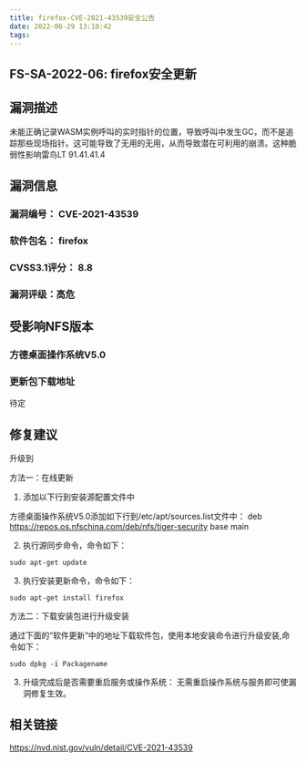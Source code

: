 ```yaml
---
title: firefox-CVE-2021-43539安全公告
date: 2022-06-29 13:10:42
tags:
---
```

## FS-SA-2022-06: firefox安全更新

## 漏洞描述

未能正确记录WASM实例呼叫的实时指针的位置，导致呼叫中发生GC，而不是追踪那些现场指针。这可能导致了无用的无用，从而导致潜在可利用的崩溃。这种脆弱性影响雷鸟LT 91.41.41.4 

## 漏洞信息

###    漏洞编号： CVE-2021-43539

###    软件包名： firefox

###    CVSS3.1评分： 8.8

###    漏洞评级：高危

## 受影响NFS版本

###    方德桌面操作系统V5.0

### 更新包下载地址

待定

## 修复建议

升级到 

方法一：在线更新

1. 添加以下行到安装源配置文件中

方德桌面操作系统V5.0添加如下行到/etc/apt/sources.list文件中：
deb https://repos.os.nfschina.com/deb/nfs/tiger-security base main

2. 执行源同步命令，命令如下：

```
sudo apt-get update
```

3. 执行安装更新命令，命令如下：

```
sudo apt-get install firefox
```

方法二：下载安装包进行升级安装

通过下面的“软件更新”中的地址下载软件包，使用本地安装命令进行升级安装,命令如下：

```
sudo dpkg -i Packagename
```

3. 升级完成后是否需要重启服务或操作系统：
   无需重启操作系统与服务即可使漏洞修复生效。

## 相关链接

https://nvd.nist.gov/vuln/detail/CVE-2021-43539
